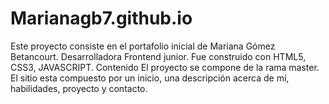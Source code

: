 # Marianagb7.github.io
Este proyecto consiste en el portafolio inicial de Mariana Gómez Betancourt. Desarrolladora Frontend junior.
Fue construido con HTML5, CSS3, JAVASCRIPT.
Contenido
El proyecto se compone de la rama master.
El sitio esta compuesto por un inicio, una descripción acerca de mí, habilidades, proyecto y contacto.

